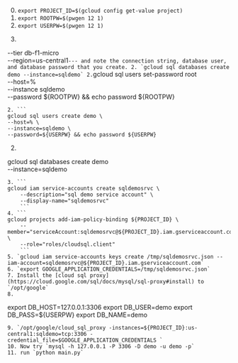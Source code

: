 0. `export PROJECT_ID=$(gcloud config get-value project)`
0. `export ROOTPW=$(pwgen 12 1)`
0. `export USERPW=$(pwgen 12 1)`
1. ```gcloud sql instances create sqldemo \
--tier db-f1-micro \
--region=us-central1``` --- and note the connection string, database user, and database password that you create.
2. `gcloud sql databases create demo --instance=sqldemo`
2. ```gcloud sql users set-password root \
--host=% \
--instance sqldemo \
--password ${ROOTPW} && echo password ${ROOTPW}
```
2. ```
gcloud sql users create demo \
--host=% \
--instance=sqldemo \
--password=${USERPW} && echo password ${USERPW}
```
2. ```
gcloud sql databases create demo \
--instance=sqldemo
```
3. ```
gcloud iam service-accounts create sqldemosrvc \
    --description="sql demo service account" \
    --display-name="sqldemosrvc"
    ```
4. ```
gcloud projects add-iam-policy-binding ${PROJECT_ID} \
    --member="serviceAccount:sqldemosrvc@${PROJECT_ID}.iam.gserviceaccount.com" \
    --role="roles/cloudsql.client"
    ```
5. `gcloud iam service-accounts keys create /tmp/sqldemosrvc.json --iam-account=sqldemosrvc@${PROJECT_ID}.iam.gserviceaccount.com`
6. `export GOOGLE_APPLICATION_CREDENTIALS=/tmp/sqldemosrvc.json`
7. Install the [cloud sql proxy](https://cloud.google.com/sql/docs/mysql/sql-proxy#install) to `/opt/google`
8.
```
export DB_HOST=127.0.0.1:3306
export DB_USER=demo
export DB_PASS=${USERPW}
export DB_NAME=demo
```
9. `/opt/google/cloud_sql_proxy -instances=${PROJECT_ID}:us-central1:sqldemo=tcp:3306 -credential_file=$GOOGLE_APPLICATION_CREDENTIALS `
10. Now try `mysql -h 127.0.0.1 -P 3306 -D demo -u demo -p`
11. run `python main.py`

